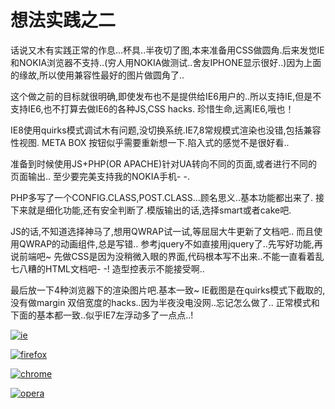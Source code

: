 # 想法实践之二

话说又木有实践正常的作息...杯具..半夜切了图,本来准备用CSS做圆角.后来发觉IE和NOKIA浏览器不支持..(穷人用NOKIA做测试..舍友IPHONE显示很好..)因为上面的缘故,所以使用兼容性最好的图片做圆角了..

这个做之前的目标就很明确,即使发布也不是提供给IE6用户的..所以支持IE,但是不支持IE6,也不打算去做IE6的各种JS,CSS hacks.
珍惜生命,远离IE6,哦也！

<!-- more -->

IE8使用quirks模式调试木有问题,没切换系统.IE7,8常规模式渲染也没错,包括兼容性视图.
META BOX 按钮似乎需要重新想一下.陷入式的感觉不是很好看..

准备到时候使用JS+PHP(OR APACHE)针对UA转向不同的页面,或者进行不同的页面输出..
至少要完美支持我的NOKIA手机- -.

PHP多写了一个CONFIG.CLASS,POST.CLASS...顾名思义..基本功能都出来了.
接下来就是细化功能,还有安全判断了.模版输出的话,选择smart或者cake吧.

JS的话,不知道选择神马了,想用QWRAP试一试,等屈屈大牛更新了文档吧..
而且使用QWRAP的动画组件,总是写错..
参考jquery不如直接用jquery了..先写好功能,再说前端吧~
先做CSS是因为没稍微入眼的界面,代码根本写不出来..不能一直看着乱七八糟的HTML文档吧- -!
造型控表示不能接受啊..


最后放一下4种浏览器下的渲染图片吧.基本一致~
IE截图是在quirks模式下截取的,没有做margin 双倍宽度的hacks..因为半夜没电没网..忘记怎么做了..
正常模式和下面的基本都一致..似乎IE7左浮动多了一点点..!

[![ie](https://attachment.soulteary.com/2012/03/16/ie.png "ie")](https://attachment.soulteary.com/2012/03/16/ie.png) 

[![firefox](https://attachment.soulteary.com/2012/03/16/firefox.png "firefox")](https://attachment.soulteary.com/2012/03/16/firefox.png) 

[![chrome](https://attachment.soulteary.com/2012/03/16/chrome.png "chrome")](https://attachment.soulteary.com/2012/03/16/chrome.png) 

[![opera](https://attachment.soulteary.com/2012/03/16/opera.png "opera")](https://attachment.soulteary.com/2012/03/16/opera.png)

